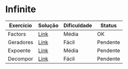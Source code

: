  # Infinite

| Exercício | Solução | Dificuldade | Status |
| ------ | ------ | ----- | ---- |
| Factors | [Link](Exem/factors.hs "Solução") |  Média | OK
| Geradores|  [Link](Exem/frequencia.hs "Solução") | Fácil | Pendente
| Expoente | [Link](Exem/unico.hs "Solução") | Média | Pendente
| Decompor | [Link](Exem/maioresQue.hs "Solução") | Fácil | Pendente